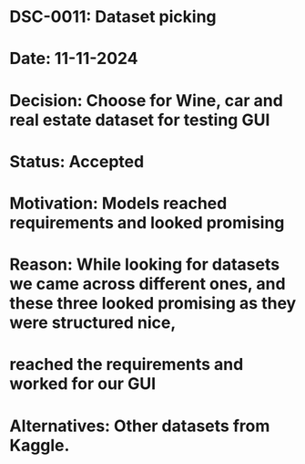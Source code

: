 # DSC-0011: Dataset picking
# Date: 11-11-2024
# Decision: Choose for Wine, car and real estate dataset for testing GUI
# Status: Accepted
# Motivation: Models reached requirements and looked promising
# Reason: While looking for datasets we came across different ones, and these three looked promising as they were structured nice, 
# reached the requirements and worked for our GUI
# Alternatives: Other datasets from Kaggle.